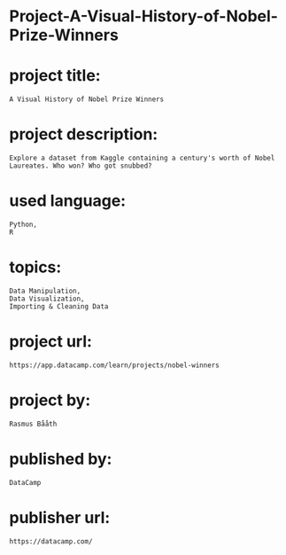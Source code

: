 # Project-A-Visual-History-of-Nobel-Prize-Winners

# project title:

    A Visual History of Nobel Prize Winners

# project description:

    Explore a dataset from Kaggle containing a century's worth of Nobel Laureates. Who won? Who got snubbed?

# used language:

    Python,
    R

# topics:

    Data Manipulation,
    Data Visualization,
    Importing & Cleaning Data

# project url:

    https://app.datacamp.com/learn/projects/nobel-winners

# project by:

    Rasmus Bååth

# published by:

    DataCamp

# publisher url:

    https://datacamp.com/
